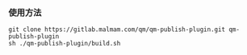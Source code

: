 ### 使用方法
```shell
git clone https://gitlab.malmam.com/qm/qm-publish-plugin.git qm-publish-plugin
sh ./qm-publish-plugin/build.sh
```
